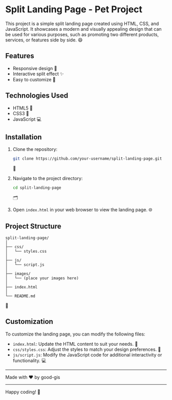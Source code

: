 # Split Landing Page - Pet Project

This project is a simple split landing page created using HTML, CSS, and JavaScript. It showcases a modern and visually appealing design that can be used for various purposes, such as promoting two different products, services, or features side by side. 😄

## Features

- Responsive design 📱
- Interactive split effect ✨
- Easy to customize 🎨

## Technologies Used

- HTML5 📝
- CSS3 🎨
- JavaScript 💻

## Installation

1. Clone the repository:
   ```bash
   git clone https://github.com/your-username/split-landing-page.git
   ```
   🚀

2. Navigate to the project directory:
   ```bash
   cd split-landing-page
   ```
   🗂️

3. Open `index.html` in your web browser to view the landing page. 🌐

## Project Structure

```plaintext
split-landing-page/
│
├── css/
│   └── styles.css
│
├── js/
│   └── script.js
│
├── images/
│   └── (place your images here)
│
├── index.html
│
└── README.md
```
📂

## Customization

To customize the landing page, you can modify the following files:

- `index.html`: Update the HTML content to suit your needs. 📝
- `css/styles.css`: Adjust the styles to match your design preferences. 🎨
- `js/script.js`: Modify the JavaScript code for additional interactivity or functionality. 💻

---

Made with ❤️ by good-gis

---

Happy coding! 🎉
